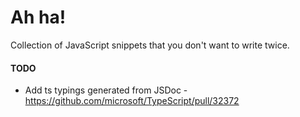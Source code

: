 # Ah ha!
Collection of JavaScript snippets that you don't want to write twice.

#### TODO
- Add ts typings generated from JSDoc - https://github.com/microsoft/TypeScript/pull/32372
